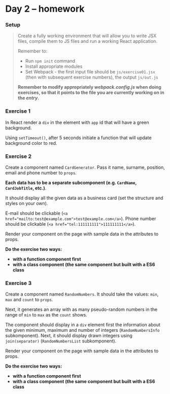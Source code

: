 # Day 2 &ndash; homework

### Setup

> Create a fully working environment that will allow you to write JSX files, compile them to JS files and run a working React application.
>
> Remember to:
> - Run ```npm init``` command
> - Install appropriate modules
> - Set Webpack - the first input file should be `js/exercise01.jsx` (then with subsequent exercise numbers), the output `js/out.js`
>
> **Remember to modify appropriately _webpack.config.js_ when doing exercises, so that it points to the file you are currently working on in the _entry_.**


### Exercise 1

In React render a ```div``` in the element with ```app``` id that will have a green background.

Using ```setTimeout()```, after 5 seconds initiate a function that will update background color to red.

### Exercise 2

Create a component named `CardGenerator`. Pass it name, surname, position, email and phone number to `props`.

**Each data has to be a separate subcomponent (e.g. `CardName`, `CardJobTitle`, etc.)**.

It should display all the given data as a business card (set the structure and styles on your own).

E-mail should be clickable (`<a href="mailto:test@example.com">test@example.com</a>`).
Phone number should be clickable (`<a href="tel:111111111">111111111</a>`).

Render your component on the page with sample data in the attributes to props.

**Do the exercise two ways:**
- **with a function component first**
- **with a class component (the same component but built with a ES6 class**

### Exercise 3

Create a component named `RandomNumbers`. It should take the values: `min`, `max` and `count` to `props`.

Next, it generates an array with as many pseudo-random numbers in the range of `min` to `max` as the `count` shows.

The component should display in a `div` element first the information about the given minimum, maximum and number of integers (`RandomNumbersInfo` subkomponent). Next, it should display drawn integers using `join(separator)` (`RandomNumbersList` subkomponent).

Render your component on the page with sample data in the attributes to props.

**Do the exercise two ways:**
- **with a function component first**
- **with a class component (the same component but built with a ES6 class**
